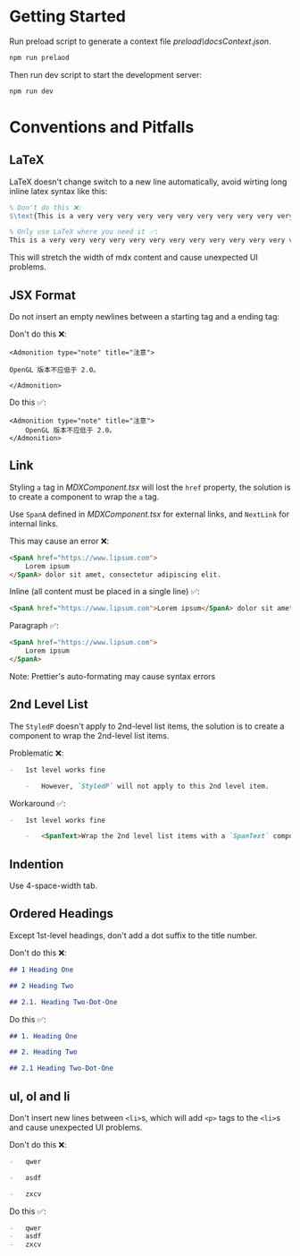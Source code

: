# Getting Started

Run preload script to generate a context file _preload\docsContext.json_.

```bash
npm run prelaod
```

Then run dev script to start the development server:

```bash
npm run dev
```

# Conventions and Pitfalls

## LaTeX

LaTeX doesn't change switch to a new line automatically, avoid wirting long inline latex syntax like this:

```latex
% Don't do this ❌:
$\text{This is a very very very very very very very very very very very very very very very very very very very very very very very very very long line.} \cos\theta$
```

```latex
% Only use LaTeX where you need it ✅:
This is a very very very very very very very very very very very very very very very very very very very very very very very very very long line. $\cos\theta$
```

This will stretch the width of mdx content and cause unexpected UI problems.

## JSX Format

Do not insert an empty newlines between a starting tag and a ending tag:

Don't do this ❌:

```mdx
<Admonition type="note" title="注意">

OpenGL 版本不应低于 2.0。

</Admonition>
```

Do this ✅:

```tsx
<Admonition type="note" title="注意">
	OpenGL 版本不应低于 2.0。
</Admonition>
```

## Link

Styling `a` tag in _MDXComponent.tsx_ will lost the `href` property, the solution is to create a component to wrap the `a` tag.

Use `SpanA` defined in _MDXComponent.tsx_ for external links, and `NextLink` for internal links.

This may cause an error ❌:

```md
<SpanA href="https://www.lipsum.com">
	Lorem ipsum
</SpanA> dolor sit amet, consectetur adipiscing elit.
```

Inline (all content must be placed in a single line) ✅:

```md
<SpanA href="https://www.lipsum.com">Lorem ipsum</SpanA> dolor sit amet, consectetur adipiscing elit.
```

Paragraph ✅:

```md
<SpanA href="https://www.lipsum.com">
	Lorem ipsum
</SpanA>
```

Note: Prettier's auto-formating may cause syntax errors

## 2nd Level List

The `StyledP` doesn't apply to 2nd-level list items, the solution is to create a component to wrap the 2nd-level list items.

Problematic ❌:

```md
-   1st level works fine

    -   However, `StyledP` will not apply to this 2nd level item.
```

Workaround ✅:

```md
-   1st level works fine

    -   <SpanText>Wrap the 2nd level list items with a `SpanText` component can fix the problme.</SpanText>
```

## Indention

Use 4-space-width tab.

## Ordered Headings

Except 1st-level headings, don't add a dot suffix to the title number.

Don't do this ❌:

```md
## 1 Heading One

## 2 Heading Two

## 2.1. Heading Two-Dot-One
```

Do this ✅:

```md
## 1. Heading One

## 2. Heading Two

## 2.1 Heading Two-Dot-One
```

## ul, ol and li

Don't insert new lines between `<li>`s, which will add `<p>` tags to the `<li>`s and cause unexpected UI problems.

Don't do this ❌:

```md
-   qwer

-   asdf

-   zxcv
```

Do this ✅:

```md
-   qwer
-   asdf
-   zxcv
```
